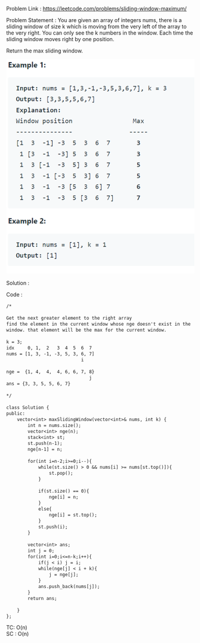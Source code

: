 Problem Link : https://leetcode.com/problems/sliding-window-maximum/

Problem Statement : You are given an array of integers nums, there is a sliding window of size k which is moving from the very left of the array to the very right. You can only see the k numbers in the window. Each time the sliding window moves right by one position.

Return the max sliding window.

![](/Set%20B/images/01.PNG)

Solution : 

Code : 

```
/*

Get the next greater element to the right array
find the element in the current window whose nge doesn't exist in the window. that element will be the max for the current window.

k = 3;
idx     0, 1,  2   3  4  5  6  7
nums = [1, 3, -1, -3, 5, 3, 6, 7]
                            i

nge =  {1, 4,  4,  4, 6, 6, 7, 8}
                               j 
ans = {3, 3, 5, 5, 6, 7}

*/

class Solution {
public:
    vector<int> maxSlidingWindow(vector<int>& nums, int k) {
        int n = nums.size();
        vector<int> nge(n);
        stack<int> st;
        st.push(n-1);
        nge[n-1] = n;
        
        for(int i=n-2;i>=0;i--){
            while(st.size() > 0 && nums[i] >= nums[st.top()]){
                st.pop();
            }
            
            if(st.size() == 0){
                nge[i] = n;
            }
            else{
                nge[i] = st.top();
            }
            st.push(i);
        }
        
        vector<int> ans;
        int j = 0;
        for(int i=0;i<=n-k;i++){
            if(j < i) j = i;
            while(nge[j] < i + k){
                j = nge[j];
            }
            ans.push_back(nums[j]);
        }
        return ans;
        
    }
};
```

TC: O(n)<br>
SC : O(n)